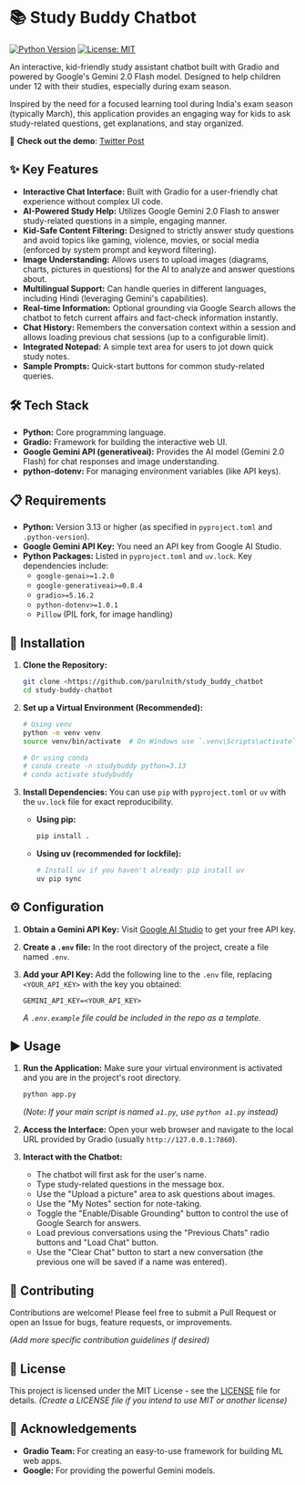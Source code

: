 # 📚 Study Buddy Chatbot

[![Python Version](https://img.shields.io/badge/Python-3.13%2B-blue.svg)](https://www.python.org/downloads/)
[![License: MIT](https://img.shields.io/badge/License-MIT-yellow.svg)](https://opensource.org/licenses/MIT) <!-- Assuming MIT License, replace if different -->

An interactive, kid-friendly study assistant chatbot built with Gradio and powered by Google's Gemini 2.0 Flash model. Designed to help children under 12 with their studies, especially during exam season.

Inspired by the need for a focused learning tool during India's exam season (typically March), this application provides an engaging way for kids to ask study-related questions, get explanations, and stay organized.

📢 **Check out the demo**: [Twitter Post](https://x.com/i/status/1894396963141087289)

## ✨ Key Features

*   **Interactive Chat Interface:** Built with Gradio for a user-friendly chat experience without complex UI code.
*   **AI-Powered Study Help:** Utilizes Google Gemini 2.0 Flash to answer study-related questions in a simple, engaging manner.
*   **Kid-Safe Content Filtering:** Designed to strictly answer study questions and avoid topics like gaming, violence, movies, or social media (enforced by system prompt and keyword filtering).
*   **Image Understanding:** Allows users to upload images (diagrams, charts, pictures in questions) for the AI to analyze and answer questions about.
*   **Multilingual Support:** Can handle queries in different languages, including Hindi (leveraging Gemini's capabilities).
*   **Real-time Information:** Optional grounding via Google Search allows the chatbot to fetch current affairs and fact-check information instantly.
*   **Chat History:** Remembers the conversation context within a session and allows loading previous chat sessions (up to a configurable limit).
*   **Integrated Notepad:** A simple text area for users to jot down quick study notes.
*   **Sample Prompts:** Quick-start buttons for common study-related queries.

## 🛠️ Tech Stack

*   **Python:** Core programming language.
*   **Gradio:** Framework for building the interactive web UI.
*   **Google Gemini API (generativeai):** Provides the AI model (Gemini 2.0 Flash) for chat responses and image understanding.
*   **python-dotenv:** For managing environment variables (like API keys).

## 📋 Requirements

*   **Python:** Version 3.13 or higher (as specified in `pyproject.toml` and `.python-version`).
*   **Google Gemini API Key:** You need an API key from Google AI Studio.
*   **Python Packages:** Listed in `pyproject.toml` and `uv.lock`. Key dependencies include:
    *   `google-genai>=1.2.0`
    *   `google-generativeai>=0.8.4`
    *   `gradio>=5.16.2`
    *   `python-dotenv>=1.0.1`
    *   `Pillow` (PIL fork, for image handling)

## 🚀 Installation

1.  **Clone the Repository:**
    ```bash
    git clone <https://github.com/parulnith/study_buddy_chatbot
    cd study-buddy-chatbot
    ```

2.  **Set up a Virtual Environment (Recommended):**
    ```bash
    # Using venv
    python -m venv venv
    source venv/bin/activate  # On Windows use `.venv\Scripts\activate`

    # Or using conda
    # conda create -n studybuddy python=3.13
    # conda activate studybuddy
    ```

3.  **Install Dependencies:**
    You can use `pip` with `pyproject.toml` or `uv` with the `uv.lock` file for exact reproducibility.

    *   **Using pip:**
        ```bash
        pip install .
        ```
    *   **Using uv (recommended for lockfile):**
        ```bash
        # Install uv if you haven't already: pip install uv
        uv pip sync
        ```

## ⚙️ Configuration

1.  **Obtain a Gemini API Key:** Visit [Google AI Studio](https://aistudio.google.com/app/apikey) to get your free API key.

2.  **Create a `.env` file:** In the root directory of the project, create a file named `.env`.

3.  **Add your API Key:** Add the following line to the `.env` file, replacing `<YOUR_API_KEY>` with the key you obtained:
    ```dotenv
    GEMINI_API_KEY=<YOUR_API_KEY>
    ```
    *A `.env.example` file could be included in the repo as a template.*

## ▶️ Usage

1.  **Run the Application:**
    Make sure your virtual environment is activated and you are in the project's root directory.
    ```bash
    python app.py
    ```
    *(Note: If your main script is named `a1.py`, use `python a1.py` instead)*

2.  **Access the Interface:** Open your web browser and navigate to the local URL provided by Gradio (usually `http://127.0.0.1:7860`).

3.  **Interact with the Chatbot:**
    *   The chatbot will first ask for the user's name.
    *   Type study-related questions in the message box.
    *   Use the "Upload a picture" area to ask questions about images.
    *   Use the "My Notes" section for note-taking.
    *   Toggle the "Enable/Disable Grounding" button to control the use of Google Search for answers.
    *   Load previous conversations using the "Previous Chats" radio buttons and "Load Chat" button.
    *   Use the "Clear Chat" button to start a new conversation (the previous one will be saved if a name was entered).

## 🤝 Contributing

Contributions are welcome! Please feel free to submit a Pull Request or open an Issue for bugs, feature requests, or improvements.

*(Add more specific contribution guidelines if desired)*

## 📄 License

This project is licensed under the MIT License - see the [LICENSE](LICENSE) file for details. *(Create a LICENSE file if you intend to use MIT or another license)*

## 🙏 Acknowledgements

*   **Gradio Team:** For creating an easy-to-use framework for building ML web apps.
*   **Google:** For providing the powerful Gemini models.
